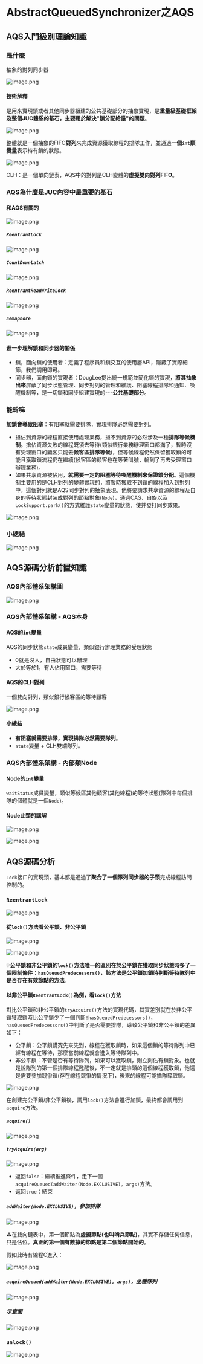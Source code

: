 # AbstractQueuedSynchronizer之AQS

## AQS入門級別理論知識

### 是什麼

抽象的對列同步器

![image.png](./assets/image.png)

#### 技術解釋

是用來實現鎖或者其他同步器組建的公共基礎部分的抽象實現，是**重量級基礎框架及整個JUC體系的基石，主要用於解決"鎖分配給誰"的問題**。

![image.png](./assets/1709434882806-image.png)

整體就是一個抽象的FIFO**對列**來完成資源獲取線程的排隊工作，並通過**一個`int`類變量**表示持有鎖的狀態。

![image.png](./assets/1709435246721-image.png)

CLH：是一個單向鏈表，AQS中的對列是CLH變體的**虛擬雙向對列FIFO**。

### AQS為什麼是JUC內容中最重要的基石

#### 和AQS有關的

![image.png](./assets/1709435401691-image.png)

##### `ReentrantLock`

![image.png](./assets/1709435478764-image.png)

##### `CountDownLatch`

![image.png](./assets/1709435513437-image.png)

##### `ReentrantReadWriteLock`

![image.png](./assets/1709435561459-image.png)

##### `Semaphore`

![image.png](./assets/1709435580746-image.png)

#### 進一步理解鎖和同步器的關係

* 鎖，面向鎖的使用者：定義了程序員和鎖交互的使用層API，隱藏了實際細節，我們調用即可。
* 同步器，面向鎖的實現者：DougLee提出統一規範並簡化鎖的實現，**將其抽象出來**屏蔽了同步狀態管理、同步對列的管理和維護、阻塞線程排隊和通知、喚醒機制等，是一切鎖和同步組建實現的---**公共基礎部分**。

### 能幹嘛

**加鎖會導致阻塞**：有阻塞就需要排隊，實現排隊必然需要對列。

* 搶佔到資源的線程直接使用處理業務，搶不到資源的必然涉及一種**排隊等候機制**。搶佔資源失敗的線程既須去等待(類似銀行業務辦理窗口都滿了，暫時沒有受理窗口的顧客只能去**候客區排隊等候**)，但等候線程仍然保留獲取鎖的可能且獲取鎖流程仍在繼續(候客區的顧客也在等著叫號，輪到了再去受理窗口辦理業務)。
* 如果共享資源被佔用，**就需要一定的阻塞等待喚醒機制來保證鎖分配**。這個機制主要用的是CLH對列的變體實現的，將暫時獲取不到鎖的線程加入到對列中，這個對列就是AQS同步對列的抽象表現。他將要請求共享資源的線程及自身的等待狀態封裝成對列的節點對象(`Node`)，通過CAS、自旋以及`LockSupport.park()`的方式維護`state`變量的狀態，使并發打同步效果。

![image.png](./assets/1709438636972-image.png)

### 小總結

![image.png](./assets/1709438664670-image.png)

## AQS源碼分析前置知識

### AQS內部體系架構圖

![image.png](./assets/1709438860645-image.png)

### AQS內部體系架構 - AQS本身

#### AQS的`int`變量

AQS的同步狀態`state`成員變量，類似銀行辦理業務的受理狀態

* 0就是沒人，自由狀態可以辦理
* 大於等於1，有人佔用窗口，需要等待

#### AQS的CLH對列

一個雙向對列，類似銀行候客區的等待顧客

![image.png](./assets/1709439168337-image.png)

#### 小總結

* **有阻塞就需要排隊，實現排隊必然需要隊列**。
* `state`變量 + CLH雙端隊列。

### AQS內部體系架構 - 內部類Node

#### Node的`int`變量

`waitStatus`成員變量，類似等候區其他顧客(其他線程)的等待狀態(隊列中每個排隊的個體就是一個`Node`)。

#### Node此類的講解

![image.png](./assets/1709439768972-image.png)

![image.png](./assets/1709439794115-image.png)

## AQS源碼分析

`Lock`接口的實現類，基本都是通過了**聚合了一個隊列同步器的子類**完成線程訪問控制的。

### `ReentrantLock`

![image.png](./assets/1709532091804-image.png)

#### 從`lock()`方法看公平鎖、非公平鎖

![image.png](./assets/1709532427530-image.png)

![image.png](./assets/1709532663026-image.png)

💡**公平鎖和非公平鎖的`lock()`方法唯一的區別在於公平鎖在獲取同步狀態時多了一個限制條件：`hasQueuedPredecessors()`，該方法是公平鎖加鎖時判斷等待隊列中是否存在有效節點的方法**。

#### 以非公平鎖`ReentrantLock()`為例，看`lock()`方法

對比公平鎖和非公平鎖的`tryAcquire()`方法的實現代碼，其實差別就在於非公平鎖獲取鎖時比公平鎖少了一個判斷`!hasQueuedPredecessors()`，`hasQueuedPredecessors()`中判斷了是否需要排隊，導致公平鎖和非公平鎖的差異如下：

* 公平鎖：公平鎖講究先來先到，線程在獲取鎖時，如果這個鎖的等待隊列中已經有線程在等待，那麼當前線程就會進入等待隊列中。
* 非公平鎖：不管是否有等待隊列，如果可以獲取鎖，則立刻佔有鎖對象。也就是說隊列的第一個排隊線程甦醒後，不一定就是排頭的這個線程獲取鎖，他還是需要參加競爭鎖(存在線程競爭的情況下)，後來的線程可能插隊奪取鎖。

![image.png](./assets/1709533525044-image.png)

在創建完公平鎖/非公平鎖後，調用`lock()`方法會進行加鎖，最終都會調用到`acquire`方法。

##### `acquire()`

![image.png](./assets/1709534786930-image.png)

##### `tryAcquire(arg)`

![image.png](./assets/1709536556822-image.png)

* 返回`false`：繼續推進條件，走下一個`acquireQueued(addWaiter(Node.EXCLUSIVE), args)`方法。
* 返回`true`：結束

##### `addWaiter(Node.EXCLUSIVE)`，參加排隊

![image.png](./assets/1709538693415-image.png)

⚠️在雙向鏈表中，第一個節點為**虛擬節點(也叫哨兵節點)**，其實不存儲任何信息，只是佔位。**真正的第一個有數據的節點是第二個節點開始的**。

假如此時有線程C進入：

![image.png](./assets/1709539127540-image.png)

##### `acquireQueued(addWaiter(Node.EXCLUSIVE), args)`，坐穩隊列

![image.png](./assets/1709539554464-image.png)

##### 示意圖

![image.png](./assets/1709540392970-image.png)


### `unlock()`

![image.png](./assets/1709608634263-image.png)
